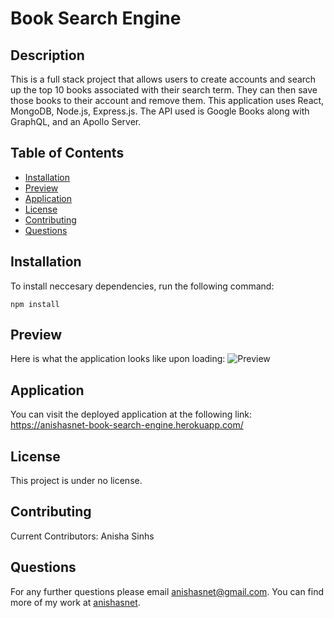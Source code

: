 
# Book Search Engine

## Description
This is a full stack project that allows users to create accounts and search up the top 10 books associated with their search term. They can then save those books to their account and remove them. This application uses React, MongoDB, Node.js, Express.js. The API used is Google Books along with GraphQL, and an Apollo Server.

## Table of Contents
* [Installation](#installation)
* [Preview](#preview)
* [Application](#application)
* [License](#license)
* [Contributing](#contributing)
* [Questions](#questions)

## Installation

To install neccesary dependencies, run the following command:

```
npm install
```
## Preview

Here is what the application looks like upon loading:
![Preview](https://drive.google.com/uc?export=view&id=1fwao1l5Np915T_a_vrMp4YHXqcCPhoUr)

## Application

You can visit the deployed application at the following link: https://anishasnet-book-search-engine.herokuapp.com/ 

## License

This project is under no license.

## Contributing

Current Contributors: Anisha Sinhs

## Questions

For any further questions please email anishasnet@gmail.com. You can find more of my work at [anishasnet](https://github.com/anishasnet).
    